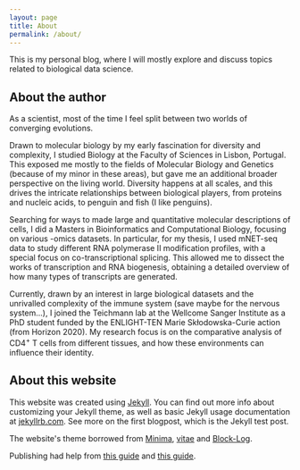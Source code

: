 ```yaml
---
layout: page
title: About
permalink: /about/
---
```


This is my personal blog, where I will mostly explore and discuss topics related to biological data science.  

## About the author

As a scientist, most of the time I feel split between two worlds of converging evolutions.  
  
Drawn to molecular biology by my early fascination for diversity and complexity, I studied Biology at the Faculty of Sciences in Lisbon, Portugal.
This exposed me mostly to the fields of Molecular Biology and Genetics (because of my minor in these areas), but gave me an additional broader perspective
on the living world. Diversity happens at all scales, and this drives the intricate relationships between biological players, from proteins and nucleic 
acids, to penguin and fish (I like penguins).  
  
Searching for ways to made large and quantitative molecular descriptions of cells, I did a Masters in Bioinformatics and Computational Biology, focusing on 
various -omics datasets. In particular, for my thesis, I used mNET-seq data to study different RNA polymerase II modification profiles, with a special focus
on co-transcriptional splicing. This allowed me to dissect the works of transcription and RNA biogenesis, obtaining a detailed overview of how many types of
transcripts are generated.

Currently, drawn by an interest in large biological datasets and the unrivalled complexity of the immune system (save maybe for the nervous system...), I joined
the Teichmann lab at the Wellcome Sanger Institute as a PhD student funded by the ENLIGHT-TEN Marie Skłodowska-Curie action (from Horizon 2020). My research 
focus is on the comparative analysis of CD4<sup>+</sup> T cells from different tissues, and how these environments can influence their identity.


## About this website

This website was created using [Jekyll](https://github.com/jekyll/jekyll). You can find out more info about customizing your Jekyll theme, as well as basic Jekyll usage documentation at [jekyllrb.com](https://jekyllrb.com/). See more on the first blogpost, which is the Jekyll test post.

The website's theme borrowed from [Minima](https://github.com/jekyll/minima), [vitae](https://github.com/myJekyll/vitae) and [Block-Log](https://github.com/anandubajith/block-log).

Publishing had help from [this guide](https://shiring.github.io/blogging/2016/12/04/diy_your_own_blog) and [this guide](https://medium.com/@Tnylnc/tnylnc-how-to-set-up-github-pages-with-google-domains-83bd5a4fbc5c).

